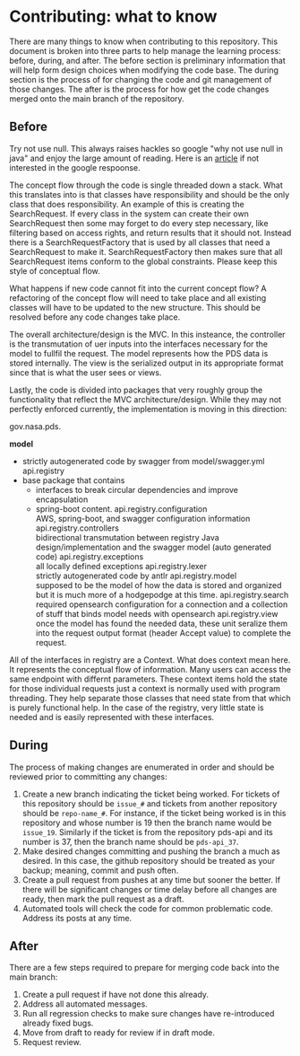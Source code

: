 # Contributing: what to know

There are many things to know when contributing to this repository. This document is broken into three parts to help manage the learning process: before, during, and after. The before section is preliminary information that will help form design choices when modifying the code base. The during section is the process of for changing the code and git management of those changes. The after is the process for how get the code changes merged onto the main branch of the repository.

## Before

Try not use null. This always raises hackles so google "why not use null in java" and enjoy the large amount of reading. Here is an [article](https://medium.com/swlh/we-need-to-stop-using-null-heres-why-c56ff3ac72dd) if not interested in the google respoonse.

The concept flow through the code is single threaded down a stack. What this translates into is that classes have responsibility and should be the only class that does responsibility. An example of this is creating the SearchRequest. If every class in the system can create their own SearchRequest then some may forget to do every step necessary, like filtering based on access rights, and return results that it should not. Instead there is a SearchRequestFactory that is used by all classes that need a SearchRequest to make it. SearchRequestFactory then makes sure that all SearchRequest items conform to the global constraints. Please keep this style of conceptual flow.

What happens if new code cannot fit into the current concept flow? A refactoring of the concept flow will need to take place and all existing classes will have to be updated to the new structure. This should be resolved before any code changes take place.

The overall architecture/design is the MVC. In this insteance, the controller is the transmutation of uer inputs into the interfaces necessary for the model to fullfil the request. The model represents how the PDS data is stored internally. The view is the serialized output in its appropriate format since that is what the user sees or views.

Lastly, the code is divided into packages that very roughly group the functionality that reflect the MVC architecture/design. While they may not perfectly enforced currently, the implementation is moving in this direction:

gov.nasa.pds.

**model**  
  - strictly autogenerated code by swagger from model/swagger.yml
api.registry  
  - base package that contains  
    - interfaces to break circular dependencies and improve encapsulation
    - spring-boot content.
api.registry.configuration  
    AWS, spring-boot, and swagger configuration information
api.registry.controllers  
    bidirectional transmutation between registry Java design/implementation and the swagger model (auto generated code)
api.registry.exceptions  
    all locally defined exceptions
api.registry.lexer  
    strictly autogenerated code by antlr
api.registry.model  
    supposed to be the model of how the data is stored and organized but it is much more of a hodgepodge at this time.
api.registry.search  
    required opensearch configuration for a connection and a collection of stuff that binds model needs with opensearch
api.registry.view  
    once the model has found the needed data, these unit seralize them into the request output format (header Accept value) to complete the request.

All of the interfaces in registry are a Context. What does context mean here. It represents the conceptual flow of information. Many users can access the same endpoint with differnt parameters. These context items hold the state for those individual requests just a context is normally used with program threading. They help separate those classes that need state from that which is purely functional help. In the case of the registry, very little state is needed and is easily represented with these interfaces.


## During

The process of making changes are enumerated in order and should be reviewed prior to committing any changes:

1. Create a new branch indicating the ticket being worked. For tickets of this repository should be `issue_#` and tickets from another repository should be `repo-name_#`. For instance, if the ticket being worked is in this repository and whose number is 19 then the branch name would be `issue_19`. Similarly if the ticket is from the repository pds-api and its number is 37, then the branch name should be `pds-api_37`.
1. Make desired changes committing and pushing the branch a much as desired. In this case, the github repository should be treated as your backup; meaning, commit and push often.
1. Create a pull request from pushes at any time but sooner the better. If there will be significant changes or time delay before all changes are ready, then mark the pull request as a draft.
1. Automated tools will check the code for common problematic code. Address its posts at any time.

## After

There are a few steps required to prepare for merging code back into the main branch:

1. Create a pull request if have not done this already.
1. Address all automated messages.
1. Run all regression checks to make sure changes have re-introduced already fixed bugs.
1. Move from draft to ready for review if in draft mode.
1. Request review.
